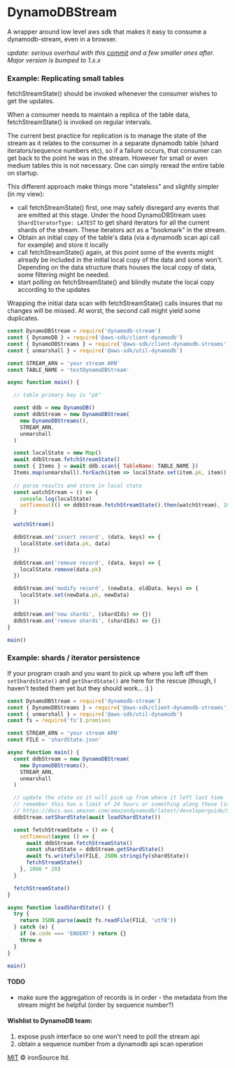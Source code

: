 # DynamoDBStream

A wrapper around low level aws sdk that makes it easy to consume a dynamodb-stream, even in a browser.

_update: serious overhaul with this [commit](https://github.com/ironSource/node-dynamodb-stream/commit/a418f5b4fc8e3948f279c6a2e57974051025c13c) and a few smaller ones after. Major version is bumped to 1.x.x_

### Example: Replicating small tables

fetchStreamState() should be invoked whenever the consumer wishes to get the updates.

When a consumer needs to maintain a replica of the table data, fetchStreamState() is invoked on regular intervals.

The current best practice for replication is to manage the state of the stream as it relates to the consumer in a separate dynamodb table (shard iterators/sequence numbers etc), so if a failure occurs, that consumer can get back to the point he was in the stream. However for small or even medium tables this is not necessary. One can simply reread the entire table on startup.

This different approach make things more "stateless" and slightly simpler (in my view):

- call fetchStreamState() first, one may safely disregard any events that are emitted at this stage. Under the hood DynamoDBStream uses ```ShardIteratorType: LATEST``` to get shard iterators for all the current shards of the stream. These iterators act as a "bookmark" in the stream.
- Obtain an initial copy of the table's data (via a dynamodb scan api call for example) and store it locally
- call fetchStreamState() again, at this point some of the events might already be included in the initial local copy of the data and some won't. Depending on the data structure thats houses the local copy of data, some filtering might be needed.
- start polling on fetchStreamState() and blindly mutate the local copy according to the updates

Wrapping the initial data scan with fetchStreamState() calls insures that no changes will be missed. At worst, the second call might yield some duplicates.

```js
const DynamoDBStream = require('dynamodb-stream')
const { DynamoDB } = require('@aws-sdk/client-dynamodb')
const { DynamoDBStreams } = require('@aws-sdk/client-dynamodb-streams')
const { unmarshall } = require('@aws-sdk/util-dynamodb')

const STREAM_ARN = 'your stream ARN'
const TABLE_NAME = 'testDynamoDBStream'

async function main() {

  // table primary key is "pk"

  const ddb = new DynamoDB()
  const ddbStream = new DynamoDBStream(
    new DynamoDBStreams(),
    STREAM_ARN,
    unmarshall
  )

  const localState = new Map()
  await ddbStream.fetchStreamState()
  const { Items } = await ddb.scan({ TableName: TABLE_NAME })
  Items.map(unmarshall).forEach(item => localState.set(item.pk, item))
  
  // parse results and store in local state
  const watchStream = () => {
    console.log(localState)
    setTimeout(() => ddbStream.fetchStreamState().then(watchStream), 10 * 1000)
  }

  watchStream()

  ddbStream.on('insert record', (data, keys) => {
    localState.set(data.pk, data)
  })

  ddbStream.on('remove record', (data, keys) => {
    localState.remove(data.pk)
  })

  ddbStream.on('modify record', (newData, oldData, keys) => {
    localState.set(newData.pk, newData)
  })

  ddbStream.on('new shards', (shardIds) => {})
  ddbStream.on('remove shards', (shardIds) => {})
}

main()
```

### Example: shards / iterator persistence

If your program crash and you want to pick up where you left off then `setShardsState()` and `getShardState()` are here for the rescue (though, I haven't tested them yet but they should work... :) )

```js
const DynamoDBStream = require('dynamodb-stream')
const { DynamoDBStreams } = require('@aws-sdk/client-dynamodb-streams')
const { unmarshall } = require('@aws-sdk/util-dynamodb')
const fs = require('fs').promises

const STREAM_ARN = 'your stream ARN'
const FILE = 'shardState.json'

async function main() {
  const ddbStream = new DynamoDBStream(
    new DynamoDBStreams(),
    STREAM_ARN,
    unmarshall
  )

  // update the state so it will pick up from where it left last time
  // remember this has a limit of 24 hours or something along these lines
  // https://docs.aws.amazon.com/amazondynamodb/latest/developerguide/Streams.html
  ddbStream.setShardState(await loadShardState())

  const fetchStreamState = () => {
    setTimeout(async () => {
      await ddbStream.fetchStreamState()
      const shardState = ddbStream.getShardState()
      await fs.writeFile(FILE, JSON.stringify(shardState))
      fetchStreamState()
    }, 1000 * 20)
  }

  fetchStreamState()
}

async function loadShardState() {
  try {
    return JSON.parse(await fs.readFile(FILE, 'utf8'))
  } catch (e) {
    if (e.code === 'ENOENT') return {}
    throw e
  }
}

main()
```

#### TODO
 - make sure the aggregation of records is in order - the metadata from the stream might be helpful (order by sequence number?)
 
#### Wishlist to DynamoDB team:
1. expose push interface so one won't need to poll the stream api
2. obtain a sequence number from a dynamodb api scan operation

[MIT](http://opensource.org/licenses/MIT) © ironSource ltd.
